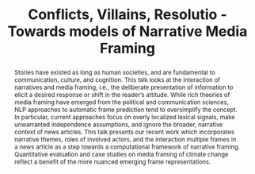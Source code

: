 ---
title: Conflicts, Villains, Resolutio - Towards models of Narrative Media Framing
abstract: Stories have existed as long as human societies, and are fundamental to communication, culture, and cognition. This talk looks at the interaction of narratives and media framing, i.e., the deliberate presentation of information to elicit a desired response or shift in the reader’s attitude. While rich theories of media framing have emerged from the political and communication sciences, NLP approaches to automatic frame prediction tend to oversimplify the concept. In particular, current approaches focus on overly localized lexical signals, make unwarranted independence assumptions, and ignore the broader, narrative context of news articles. This talk presents our recent work which incorporates narrative themes,  roles of involved actors, and the interaction multiple frames in a news article as a step towards a computational framework of narrative framing. Quantitative evaluation and case studies on media framing of climate change reflect a benefit of the more nuanced emerging frame representations.
speaker: Dr. Lea Frermann
bio: Lea Frermann is a lecturer (assistant professor) and DECRA fellow at the University of Melbourne. Her research combines natural language processing with the cognitive and social sciences to understand how humans learn about and represent complex information and to enable models to do the same in fair and robust ways. Recent projects include models of meaning change; of common sense knowledge in humans and language representations; and automatic story understanding in both fiction (books or movies) and the real world (as narratives in news reporting on complex issues like climate change).
website: http://www.frermann.de/
time: July 14, 2023; 09:00–10:00
location: tba
img: assets/img/lea.jpg
imgalt: Portrait of Lea Frermann
imgside: left
anchor: 2023-07-14-lea-frermann
---